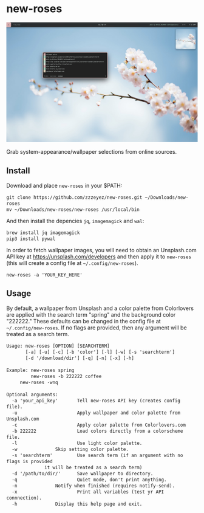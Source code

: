 # new-roses
![Screenshot 1](/screenshots/1.jpg)

Grab system-appearance/wallpaper selections from online sources.

## Install

Download and place `new-roses` in your $PATH:

```
git clone https://github.com/zzzeyez/new-roses.git ~/Downloads/new-roses
mv ~/Downloads/new-roses/new-roses /usr/local/bin
```

And then install the depencies `jq`, `imagemagick` and `wal`:

```
brew install jq imagemagick
pip3 install pywal
```

In order to fetch wallpaper images, you will need to obtain an Unsplash.com API key at https://unsplash.com/developers and then apply it to `new-roses` (this will create a config file at `~/.config/new-roses`).

```
new-roses -a 'YOUR_KEY_HERE'
```

## Usage

By default, a wallpaper from Unsplash and a color palette from Colorlovers are applied with the search term "spring" and the background color "222222."  These defaults can be changed in the config file at `~/.config/new-roses`.  If no flags are provided, then any argument will be treated as a search term.

```
Usage: new-roses [OPTION] [SEARCHTERM]
       [-a] [-u] [-c] [-b 'color'] [-l] [-w] [-s 'searchterm']
       [-d '/download/dir'] [-q] [-n] [-x] [-h]
       
Example: new-roses spring
         new-roses -b 222222 coffee
	 new-roses -wnq 
	 
Optional arguments:
  -a 'your_api_key'       Tell new-roses API key (creates config file).
  -u                      Apply wallpaper and color palette from Unsplash.com
  -c                      Apply color palette from Colorlovers.com
  -b 222222               Load colors directly from a colorscheme file.
  -l                      Use light color palette.
  -w			  Skip setting color palette.
  -s 'searchterm'         Use search term (if an argument with no flags is provided
			  it will be treated as a search term)
  -d '/path/to/dir/'	  Save wallpaper to directory.
  -q                      Quiet mode, don't print anything.
  -n			  Notify when finished (requires notify-send).
  -x                      Print all variables (test yr API connnection).
  -h			  Display this help page and exit.
```
